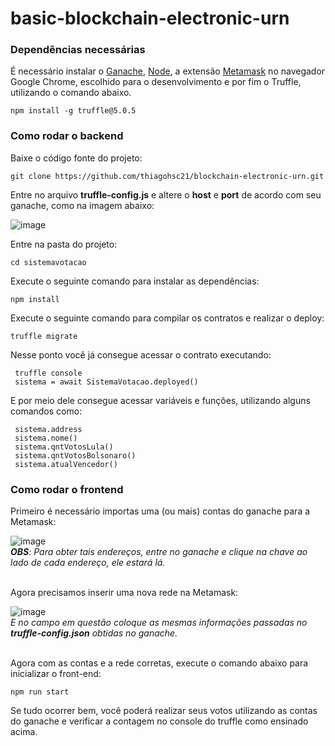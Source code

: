 # basic-blockchain-electronic-urn

 ### Dependências necessárias
 
 É necessário instalar o [Ganache](https://trufflesuite.com/ganache/), [Node](https://nodejs.org/en/download/), a extensão [Metamask](https://chrome.google.com/webstore/detail/metamask/nkbihfbeogaeaoehlefnkodbefgpgknn) no navegador Google Chrome, escolhido para o desenvolvimento e por fim o Truffle, utilizando o comando abaixo.
 
 ```
npm install -g truffle@5.0.5
```
 
 
### Como rodar o backend 

Baixe o código fonte do projeto:

```
git clone https://github.com/thiagohsc21/blockchain-electronic-urn.git
```

Entre no arquivo **truffle-config.js** e altere o **host** e **port** de acordo com seu ganache, como na imagem abaixo:

![image](https://user-images.githubusercontent.com/61644143/205504368-8cb7d493-58b0-4537-a643-1e24ef6da02a.png)


Entre na pasta do projeto:

 ```
 cd sistemavotacao
 ```
 
 Execute o seguinte comando para instalar as dependências:
 
 ```
 npm install
```

 Execute o seguinte comando para compilar os contratos e realizar o deploy:
 
 ```
 truffle migrate
```

Nesse ponto você já consegue acessar o contrato executando:

```
 truffle console
 sistema = await SistemaVotacao.deployed()
```

E por meio dele consegue acessar variáveis e funções, utilizando alguns comandos como:

```
 sistema.address 
 sistema.nome()
 sistema.qntVotosLula()
 sistema.qntVotosBolsonaro()
 sistema.atualVencedor()
```

### Como rodar o frontend

Primeiro é necessário importas uma (ou mais) contas do ganache para a Metamask:

![image](https://user-images.githubusercontent.com/61644143/205504818-2bd33246-f864-428b-81ff-f3c92c0a9ff2.png)
<br />
***OBS**: Para obter tais endereços, entre no ganache e clique na chave ao lado de cada endereço, ele estará lá.*
<br /><br />


Agora precisamos inserir uma nova rede na Metamask:

![image](https://user-images.githubusercontent.com/61644143/205505156-0cabee5b-5c15-4a6f-a461-6556b0a21b0e.png)
<br /> 
*E no campo em questão coloque as mesmas informações passadas no **truffle-config.json** obtidas no ganache.*
<br /> <br />


Agora com as contas e a rede corretas, execute o comando abaixo para inicializar o front-end:
 ```
 npm run start
```

Se tudo ocorrer bem, você poderá realizar seus votos utilizando as contas do ganache e verificar a contagem no console do truffle como ensinado acima. 


